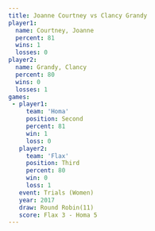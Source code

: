```yaml
---
title: Joanne Courtney vs Clancy Grandy
player1:                
  name: Courtney, Joanne
  percent: 81           
  wins: 1               
  losses: 0             
player2:                
  name: Grandy, Clancy  
  percent: 80           
  wins: 0               
  losses: 1             
games:
 - player1:          
     team: 'Homa'    
     position: Second
     percent: 81     
     win: 1          
     loss: 0         
   player2:         
     team: 'Flax'   
     position: Third
     percent: 80    
     win: 0         
     loss: 1        
   event: Trials (Women) 
   year: 2017            
   draw: Round Robin(11) 
   score: Flax 3 - Homa 5
---
```

